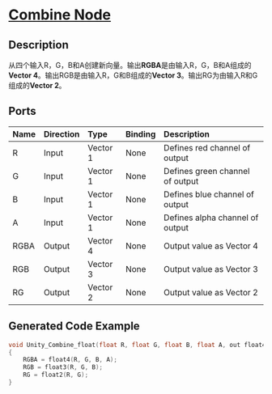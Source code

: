 # [Combine Node](https://docs.unity3d.com/Packages/com.unity.shadergraph@7.3/manual/Combine-Node.html)

## Description
从四个输入R，G，B和A创建新向量。输出**RGBA**是由输入R，G，B和A组成的**Vector 4**。输出RGB是由输入R，G和B组成的**Vector 3**。输出RG为由输入R和G组成的**Vector 2**。

## Ports
|Name|Direction|Type|Binding|Description
|:---|:--------|:---|:------|:------
|R|Input|Vector 1|None|Defines red channel of output
|G|Input|Vector 1|None|Defines green channel of output
|B|Input|Vector 1|None|Defines blue channel of output
|A|Input|Vector 1|None|Defines alpha channel of output
|RGBA|Output|Vector 4|None|Output value as Vector 4
|RGB|Output|Vector 3|None|Output value as Vector 3
|RG|Output|Vector 2|None|Output value as Vector 2

## Generated Code Example
```h
void Unity_Combine_float(float R, float G, float B, float A, out float4 RGBA, out float3 RGB, out float2 RG)
{
    RGBA = float4(R, G, B, A);
    RGB = float3(R, G, B);
    RG = float2(R, G);
}
```
